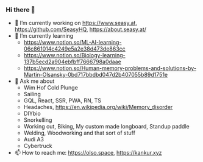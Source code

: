 ### Hi there 👋

<!--
**olso/olso** is a ✨ _special_ ✨ repository because its `README.md` (this file) appears on your GitHub profile.

Here are some ideas to get you started:
-->


- 🔭 I’m currently working on https://www.seasy.at, https://github.com/SeasyHQ, https://about.seasy.at/
- 🌱 I’m currently learning
  - https://www.notion.so/ML-AI-learning-06c861014c4249e5a2e38d473de863cc
  - https://www.notion.so/Biology-learning-137b5ecd2a904ebfbff7666798a0daae
  - https://www.notion.so/Human-memory-problems-and-solutions-by-Martin-Olsansky-0bd717bbdbd047d2b407055b89d1751e
- 💬 Ask me about
  - Wim Hof Cold Plunge
  - Sailing
  - GQL, React, SSR, PWA, RN, TS
  - Headaches, https://en.wikipedia.org/wiki/Memory_disorder
  - DIYbio
  - Snorkelling
  - Working out, Biking, My custom made longboard, Standup paddle
  - Welding, Woodworking and that sort of stuff
  - Audi A3
  - Cybertruck
- 📫 How to reach me: https://olso.space, https://kankur.xyz

<!--
- 👯 I’m looking to collaborate on ...
- 🤔 I’m looking for help with ...
- ⚡ Fun fact: ...
-->

